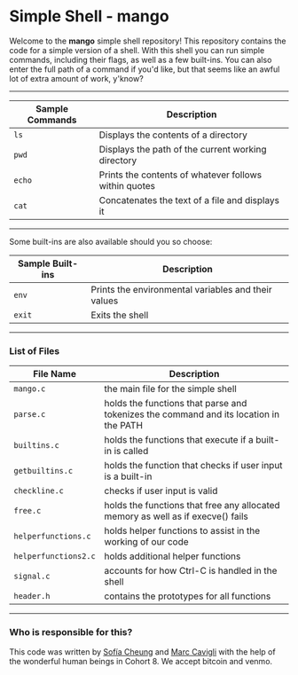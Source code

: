# Simple Shell - **mango**

Welcome to the **mango** simple shell repository! This repository contains the code for a simple version of a shell. With this shell you can run simple commands, including their flags, as well as a few built-ins. You can also enter the full path of a command if you'd like, but that seems like an awful lot of extra amount of work, y'know?

___

Sample Commands | Description
--------------- | -----------
`ls`		| Displays the contents of a directory
`pwd`		| Displays the path of the current working directory
`echo`		| Prints the contents of whatever follows within quotes
`cat`		| Concatenates the text of a file and displays it

___

Some built-ins are also available should you so choose:

Sample Built-ins | Description
---------------- | -----------
`env`		 | Prints the environmental variables and their values
`exit`		 | Exits the shell

___

### List of Files

File Name | Description
--------- | -----------
`mango.c` | the main file for the simple shell
`parse.c` | holds the functions that parse and tokenizes the command and its location in the PATH
`builtins.c` | holds the functions that execute if a built-in is called
`getbuiltins.c` | holds the function that checks if user input is a built-in
`checkline.c` | checks if user input is valid
`free.c` | holds the functions that free any allocated memory as well as if execve() fails
`helperfunctions.c` | holds helper functions to assist in the working of our code
`helperfunctions2.c` | holds additional helper functions
`signal.c` | accounts for how Ctrl-C is handled in the shell
`header.h` | contains the prototypes for all functions

___

### Who is responsible for this?

This code was written by [Sofía Cheung](https://github.com/Svcg17) and [Marc Cavigli](https://github.com/MCavigli) with the help of the wonderful human beings in Cohort 8. We accept bitcoin and venmo.